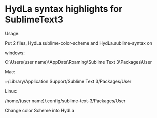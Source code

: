 HydLa syntax highlights for SublimeText3
===

Usage:

Put 2 files, HydLa.sublime-color-scheme and HydLa.sublime-syntax on

windows:

C:\Users\(user name)\AppData\Roaming\Sublime Text 3\Packages\User

Mac:

~/Library/Application Support/Sublime Text 3/Packages/User

Linux:

/home/(user name)/.config/sublime-text-3/Packages/User

Change color Scheme into HydLa
